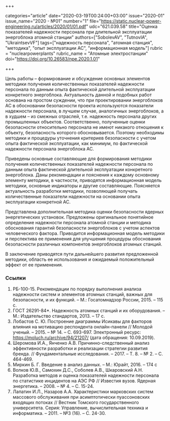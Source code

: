 +++

categories="article"
date="2020-03-19T00:24:00+03:00"
issue="2020-01"
issue_name="2020 - №01"
number="1"
file="https://static.nuclear-power-engineering.ru/articles/2020/01/01.pdf"
udc="621.039.58"
title="Оценка показателей надежности персонала при длительной эксплуатации энергоблока атомной станции"
authors=["SobolevAV", "TutnovIA", "UkraintsevVF"]
tags=["надежность персонала", "атомная станция", "методика", "опыт эксплуатации АС", "информационная модель"]
rubric = "nuclearpowerplants"
rubric_name = "Aтомные электростанции"
doi="https://doi.org/10.26583/npe.2020.1.01"

+++

Цель работы – формирование и обсуждение основных элементов методики получения количественных показателей надежности персонала по данным опыта фактической длительной эксплуатации конкретного энергоблока. Актуальность данной и подобных работ основана на простом суждении, что при проектировании энергоблоков АС в обосновании безопасности проекта используются показатели надежности персонала, в лучшем случае, аналогичных энергоблоков, а в худшем – из смежных отраслей, т.е. надежность персонала других промышленных объектов. Соответственно, полученные оценки безопасности относительно персонала не имеют никакого отношения к объекту, безопасность которого обосновывается. Поэтому необходимы методики и процедуры уточнения критериев безопасности с учетом опыта фактической эксплуатации, как минимум, по фактической надежности персонала энергоблока АС. 

Приведены основные составляющие для формирования методики получения количественных показателей надежности персонала по данным опыта фактической длительной эксплуатации конкретного энергоблока. Даны рекомендации и пояснения к каждому основному элементу методики, в частности, приводятся информационная модель методики, основные индикаторы и другие составляющие. Поясняется актуальность разработки методики, позволяющей получать количественные показатели надежности на основании опыта эксплуатации конкретной АС. 

Представлена дополнительная методика оценки безопасности ядерных энергетических установок. Предложены оригинальное понятийное определение надежности персонала атомной станции и методика обоснования гарантий безопасности энергоблоков с учетом аспектов человеческого фактора. Приводится информационная модель методики и перспектива ее применения для улучшения процедуры обоснования безопасности различных компонентов энергоблоков атомных станций. 

В заключение приводятся пути дальнейшего развития предложенной методики, область ее использования и ожидаемый положительный эффект от ее применения.


### Ссылки

1. РБ-100-15. Рекомендации по порядку выполнения анализа надежности систем и элементов атомных станций, важных для безопасности, и их функций. – М.: Госатомнадзор России, 2015. – 115 с.
2. ГОСТ 26291-84*. Надежность атомных станций и их оборудования. – М.: Издательство стандартов, 2013. – 17 с. 
3. Лобастов С. Ю. Построение диаграммы Исикавы для факторов влияния на мотивацию респондента онлайн-панели // Молодой ученый. – 2015. – № 14. – С. 693-697. Электронный ресурс: https://moluch.ru/archive/94/21207/ (дата обращения: 10.09.2019). 
4. Шеромова И.А., Янченко А.В. Причинно-следственный анализ эффективности разработки и реализации стратегии развития бренда. // Фундаментальные исследования. – 2017. –  Т. 8. – № 2. – С. 464-469. 
5. Миркин Б. Г. Введение в анализ данных. – М.: Юрайт, 2016. – 174 с 
6. Волков Ю.В., Самохин Д.С., Соболев А.В., Шкаровский А.Н. Разработка методов и оценка показателей надежности персонала по статистике инцидентов на АЭС РФ // Известия вузов. Ядерная энергетика. – 2008. – № 4. – С. 15-24. 
7. Лапатин И.Л., Назаров А.А. Характеристики марковских систем массового обслуживания при асимптотически пуассоновских входящих потоках // Вестник Томского государственного университета. Серия: Управление, вычислительная техника и информатика. – 2011. – №3 (16). – С. 24-30. 